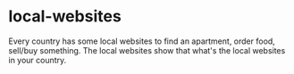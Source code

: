 # local-websites
Every country has some local websites to find an apartment, order food, sell/buy something. The local websites show that what's the local websites in your country.
